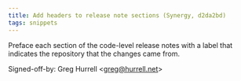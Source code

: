 ```yaml
---
title: Add headers to release note sections (Synergy, d2da2bd)
tags: snippets
---
```


Preface each section of the code-level release notes with a label that indicates the repository that the changes came from.

Signed-off-by: Greg Hurrell &lt;greg@hurrell.net&gt;
